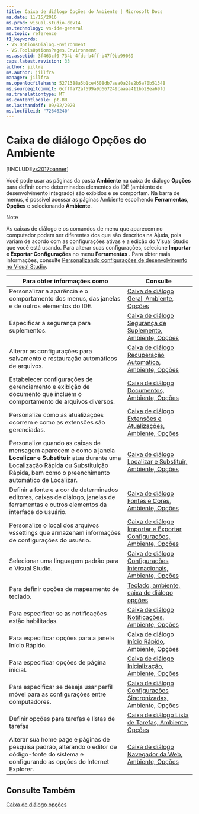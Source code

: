 ```yaml
---
title: Caixa de diálogo Opções do Ambiente | Microsoft Docs
ms.date: 11/15/2016
ms.prod: visual-studio-dev14
ms.technology: vs-ide-general
ms.topic: reference
f1_keywords:
- VS.OptionsDialog.Environment
- VS.ToolsOptionsPages.Environment
ms.assetid: 3f463cf0-734b-4fdc-b4ff-b47f9bb99069
caps.latest.revision: 33
author: jillre
ms.author: jillfra
manager: jillfra
ms.openlocfilehash: 5271388a5b1ce4508db7aea0a28e2b5a70b51348
ms.sourcegitcommit: 6cfffa72af599a9d667249caaaa411bb28ea69fd
ms.translationtype: MT
ms.contentlocale: pt-BR
ms.lasthandoff: 09/02/2020
ms.locfileid: "72646240"
---
```

# <a name="environment-options-dialog-box"></a>Caixa de diálogo Opções do Ambiente
[!INCLUDE[vs2017banner](../../includes/vs2017banner.md)]

Você pode usar as páginas da pasta **Ambiente** na caixa de diálogo **Opções** para definir como determinados elementos do IDE (ambiente de desenvolvimento integrado) são exibidos e se comportam. Na barra de menus, é possível acessar as páginas Ambiente escolhendo **Ferramentas**, **Opções** e selecionando **Ambiente**.

> [!NOTE]
> As caixas de diálogo e os comandos de menu que aparecem no computador podem ser diferentes dos que são descritos na Ajuda, pois variam de acordo com as configurações ativas e a edição do Visual Studio que você está usando. Para alterar suas configurações, selecione **Importar e Exportar Configurações** no menu **Ferramentas** . Para obter mais informações, consulte [Personalizando configurações de desenvolvimento no Visual Studio](https://msdn.microsoft.com/22c4debb-4e31-47a8-8f19-16f328d7dcd3).

|Para obter informações como|Consulte|
|----------------------------------|---------|
|Personalizar a aparência e o comportamento dos menus, das janelas e de outros elementos do IDE.|[Caixa de diálogo Geral, Ambiente, Opções](../../ide/reference/general-environment-options-dialog-box.md)|
|Especificar a segurança para suplementos.|[Caixa de diálogo Segurança de Suplemento, Ambiente, Opções](https://msdn.microsoft.com/library/f95aa7af-70a5-4323-abe5-91bd6d264f4e)|
|Alterar as configurações para salvamento e restauração automáticos de arquivos.|[Caixa de diálogo Recuperação Automática, Ambiente, Opções](../../ide/reference/autorecover-environment-options-dialog-box.md)|
|Estabelecer configurações de gerenciamento e exibição de documento que incluem o comportamento de arquivos diversos.|[Caixa de diálogo Documentos, Ambiente, Opções](../../ide/reference/documents-environment-options-dialog-box.md)|
|Personalize como as atualizações ocorrem e como as extensões são gerenciadas.|[Caixa de diálogo Extensões e Atualizações, Ambiente, Opções](../../ide/reference/extensions-and-updates-environment-options-dialog-box.md)|
|Personalize quando as caixas de mensagem aparecem e como a janela **Localizar e Substituir** atua durante uma Localização Rápida ou Substituição Rápida, bem como o preenchimento automático de Localizar.|[Caixa de diálogo Localizar e Substituir, Ambiente, Opções](../../ide/reference/find-and-replace-environment-options-dialog-box.md)|
|Definir a fonte e a cor de determinados editores, caixas de diálogo, janelas de ferramentas e outros elementos da interface do usuário.|[Caixa de diálogo Fontes e Cores, Ambiente, Opções](../../ide/reference/fonts-and-colors-environment-options-dialog-box.md)|
|Personalize o local dos arquivos vssettings que armazenam informações de configurações do usuário.|[Caixa de diálogo Importar e Exportar Configurações, Ambiente, Opções](../../ide/reference/import-and-export-settings-environment-options-dialog-box.md)|
|Selecionar uma linguagem padrão para o Visual Studio.|[Caixa de diálogo Configurações Internacionais, Ambiente, Opções](../../ide/reference/international-settings-environment-options-dialog-box.md)|
|Para definir opções de mapeamento de teclado.|[Teclado, ambiente, caixa de diálogo opções](../../ide/reference/keyboard-environment-options-dialog-box.md)|
|Para especificar se as notificações estão habilitadas.|[Caixa de diálogo Notificações, Ambiente, Opções](../../ide/reference/notifications-environment-options-dialog-box.md)|
|Para especificar opções para a janela Início Rápido.|[Caixa de diálogo Início Rápido, Ambiente, Opções](../../ide/reference/quick-launch-environment-options-dialog-box.md)|
|Para especificar opções de página inicial.|[Caixa de diálogo Inicialização, Ambiente, Opções](../../ide/reference/startup-environment-options-dialog-box.md)|
|Para especificar se deseja usar perfil móvel para as configurações entre computadores.|[Caixa de diálogo Configurações Sincronizadas, Ambiente, Opções](../../ide/reference/synchronized-settings-environment-options-dialog-box.md)|
|Definir opções para tarefas e listas de tarefas|[Caixa de diálogo Lista de Tarefas, Ambiente, Opções](../../ide/reference/task-list-environment-options-dialog-box.md)|
|Alterar sua home page e páginas de pesquisa padrão, alterando o editor de código-fonte do sistema e configurando as opções do Internet Explorer.|[Caixa de diálogo Navegador da Web, Ambiente, Opções](../../ide/reference/web-browser-environment-options-dialog-box.md)|

## <a name="see-also"></a>Consulte Também
 [Caixa de diálogo opções](../../ide/reference/options-dialog-box-visual-studio.md)
